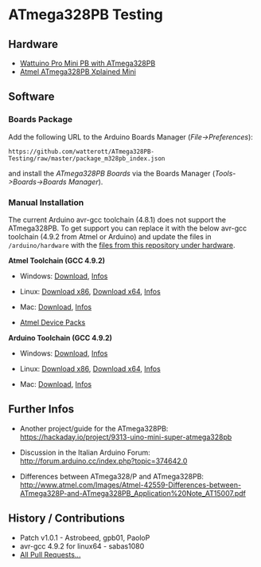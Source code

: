 # ATmega328PB Testing

## Hardware
* [Wattuino Pro Mini PB with ATmega328PB](http://www.watterott.com/en/Wattuino-pro-mini-PB-5V-16MHz)
* [Atmel ATmega328PB Xplained Mini](http://www.watterott.com/en/Atmel-Xplained-Mini-Evalution-Kit)


## Software

### Boards Package
Add the following URL to the Arduino Boards Manager (*File->Preferences*):
```
https://github.com/watterott/ATmega328PB-Testing/raw/master/package_m328pb_index.json
```
and install the *ATmega328PB Boards* via the Boards Manager (*Tools->Boards->Boards Manager*).

### Manual Installation
The current Arduino avr-gcc toolchain (4.8.1) does not support the ATmega328PB.
To get support you can replace it with the below avr-gcc toolchain (4.9.2 from Atmel or Arduino) and update the files in ```/arduino/hardware``` with the [files from this repository under hardware](https://github.com/watterott/ATmega328PB-Testing/raw/master/hardware.zip).

**Atmel Toolchain (GCC 4.9.2)**
* Windows: [Download](http://www.atmel.com/images/avr8-gnu-toolchain-installer-3.5.3.90-win32.any.x86.exe),
           [Infos](http://www.atmel.com/tools/ATMELAVRTOOLCHAINFORWINDOWS.aspx)

* Linux: [Download x86](http://www.atmel.com/images/avr8-gnu-toolchain-3.5.3.1700-linux.any.x86.tar.gz),
         [Download x64](http://www.atmel.com/images/avr8-gnu-toolchain-3.5.3.1700-linux.any.x86_64.tar.gz),
         [Infos](http://www.atmel.com/tools/ATMELAVRTOOLCHAINFORLINUX.aspx)

* Mac: [Download](http://distribute.atmel.no/tools/opensource/Atmel-AVR-GNU-Toolchain/3.5.3/avr8-gnu-toolchain-osx-3.5.3.460-darwin.any.x86_64.tar.gz),
       [Infos](http://distribute.atmel.no/tools/opensource/Atmel-AVR-GNU-Toolchain/3.5.3/)

* [Atmel Device Packs](http://packs.download.atmel.com)

**Arduino Toolchain (GCC 4.9.2)**
* Windows: [Download](http://downloads.arduino.cc/tools/avr-gcc-4.9.2-arduino4-i686-mingw32.zip),
           [Infos](https://github.com/arduino/Arduino/pull/5021)

* Linux: [Download x86](http://downloads.arduino.cc/tools/avr-gcc-4.9.2-arduino4-i686-pc-linux-gnu.tar.bz2),
         [Download x64](http://downloads.arduino.cc/tools/avr-gcc-4.9.2-arduino4-x86_64-pc-linux-gnu.tar.bz2),
         [Infos](https://github.com/arduino/Arduino/pull/5021)

* Mac: [Download](http://downloads.arduino.cc/tools/avr-gcc-4.9.2-arduino4-i386-apple-darwin11.tar.bz2),
       [Infos](https://github.com/arduino/Arduino/pull/5021)


## Further Infos
* Another project/guide for the ATmega328PB: https://hackaday.io/project/9313-uino-mini-super-atmega328pb

* Discussion in the Italian Arduino Forum: http://forum.arduino.cc/index.php?topic=374642.0

* Differences between ATmega328/P and ATmega328PB: http://www.atmel.com/Images/Atmel-42559-Differences-between-ATmega328P-and-ATmega328PB_Application%20Note_AT15007.pdf


## History / Contributions
* Patch v1.0.1 - Astrobeed, gpb01, PaoloP
* avr-gcc 4.9.2 for linux64 - sabas1080
* [All Pull Requests...](https://github.com/watterott/ATmega328PB-Testing/pulls?q=)
